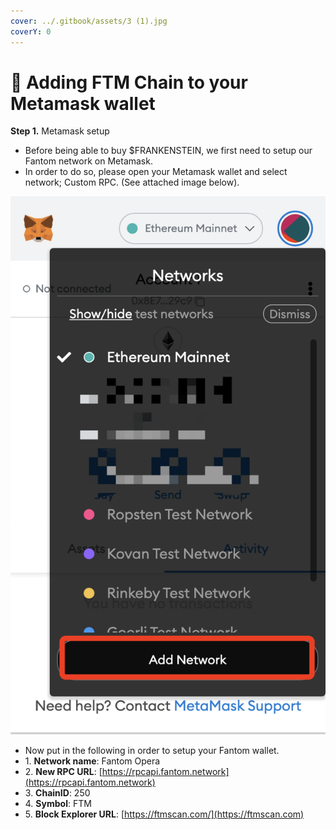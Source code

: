 ```yaml
---
cover: ../.gitbook/assets/3 (1).jpg
coverY: 0
---
```


# 🔴 Adding FTM Chain to your Metamask wallet



**Step 1.** Metamask setup&#x20;

* Before being able to buy $FRANKENSTEIN, we first need to setup our Fantom network on Metamask.
* In order to do so, please open your Metamask wallet and select network; Custom RPC. (See attached image below).

![](../.gitbook/assets/WX20220303-164332@2x.png)



* Now put in the following in order to setup your Fantom wallet.
* 1\. **Network name**: Fantom Opera
* 2\. **New RPC URL**: [https://rpcapi.fantom.network](https://rpcapi.fantom.network)
* 3\. **ChainID**: 250
* 4\. **Symbol**: FTM
* 5\. **Block Explorer URL**: [https://ftmscan.com/](https://ftmscan.com)
